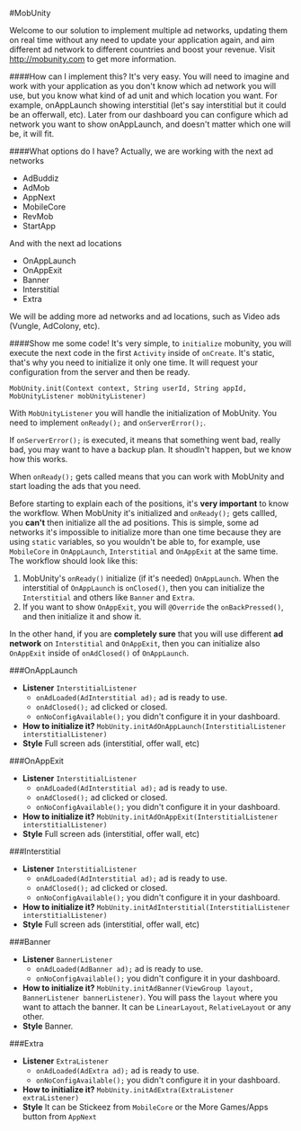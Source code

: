 #MobUnity

Welcome to our solution to implement multiple ad networks, updating them on real time without any need to update your application again, and aim different ad network to different countries and boost your revenue. Visit http://mobunity.com to get more information.

####How can I implement this?
It's very easy. You will need to imagine and work with your application as you don't know which ad network you will use, but you know what kind of ad unit and which location you want. For example, onAppLaunch showing interstitial (let's say interstitial but it could be an offerwall, etc). Later from our dashboard you can configure which ad network you want to show onAppLaunch, and doesn't matter which one will be, it will fit.

####What options do I have?
Actually, we are working with the next ad networks
* AdBuddiz
* AdMob
* AppNext
* MobileCore
* RevMob
* StartApp

And with the next ad locations
* OnAppLaunch
* OnAppExit
* Banner
* Interstitial
* Extra

We will be adding more ad networks and ad locations, such as Video ads (Vungle, AdColony, etc).

####Show me some code!
It's very simple, to `initialize` mobunity, you will execute the next code in the first `Activity` inside of `onCreate`. It's static, that's why you need to initialize it only one time. It will request your configuration from the server and then be ready.

`MobUnity.init(Context context, String userId, String appId, MobUnityListener mobUnityListener)`

With `MobUnityListener` you will handle the initialization of MobUnity. You need to implement `onReady();` and `onServerError();`.

If `onServerError();` is executed, it means that something went bad, really bad, you may want to have a backup plan. It shoudln't happen, but we know how this works.

When `onReady();` gets called means that you can work with MobUnity and start loading the ads that you need.

Before starting to explain each of the positions, it's **very important** to know the workflow. When MobUnity it's initialized and `onReady();` gets callled, you **can't** then initialize all the ad positions. This is simple, some ad networks it's impossible to initialize more than one time because they are using `static` variables, so you wouldn't be able to, for example, use `MobileCore` in `OnAppLaunch`, `Interstitial` and `OnAppExit` at the same time. The workflow should look like this:
1. MobUnity's `onReady()` initialize (if it's needed) `OnAppLaunch`. When the interstitial of `OnAppLaunch` is `onClosed()`, then you can initialize the `Interstitial` and others like `Banner` and `Extra`.
2. If you want to show `OnAppExit`, you will `@Override` the `onBackPressed()`, and then initialize it and show it.

In the other hand, if you are **completely sure** that you will use different **ad network** on `Interstitial` and `OnAppExit`, then you can initialize also `OnAppExit` inside of `onAdClosed()` of `OnAppLaunch`.

###OnAppLaunch
* **Listener** `InterstitialListener`
  * `onAdLoaded(AdInterstitial ad);` ad is ready to use.
  * `onAdClosed();` ad clicked or closed.
  * `onNoConfigAvailable();` you didn't configure it in your dashboard.
* **How to initialize it?** `MobUnity.initAdOnAppLaunch(InterstitialListener interstitialListener)`
* **Style** Full screen ads (interstitial, offer wall, etc)

###OnAppExit
* **Listener** `InterstitialListener`
  * `onAdLoaded(AdInterstitial ad);` ad is ready to use.
  * `onAdClosed();` ad clicked or closed.
  * `onNoConfigAvailable();` you didn't configure it in your dashboard.
* **How to initialize it?** `MobUnity.initAdOnAppExit(InterstitialListener interstitialListener)`
* **Style** Full screen ads (interstitial, offer wall, etc)

###Interstitial
* **Listener** `InterstitialListener`
  * `onAdLoaded(AdInterstitial ad);` ad is ready to use.
  * `onAdClosed();` ad clicked or closed.
  * `onNoConfigAvailable();` you didn't configure it in your dashboard.
* **How to initialize it?** `MobUnity.initAdInterstitial(InterstitialListener interstitialListener)`
* **Style** Full screen ads (interstitial, offer wall, etc)

###Banner
* **Listener** `BannerListener`
  * `onAdLoaded(AdBanner ad);` ad is ready to use.
  * `onNoConfigAvailable();` you didn't configure it in your dashboard.
* **How to initialize it?** `MobUnity.initAdBanner(ViewGroup layout, BannerListener bannerListener)`. You will pass the `layout` where you want to attach the banner. It can be `LinearLayout`, `RelativeLayout` or any other.
* **Style** Banner.

###Extra
* **Listener** `ExtraListener`
  * `onAdLoaded(AdExtra ad);` ad is ready to use.
  * `onNoConfigAvailable();` you didn't configure it in your dashboard.
* **How to initialize it?** `MobUnity.initAdExtra(ExtraListener extraListener)`
* **Style** It can be Stickeez from `MobileCore` or the More Games/Apps button from `AppNext`
